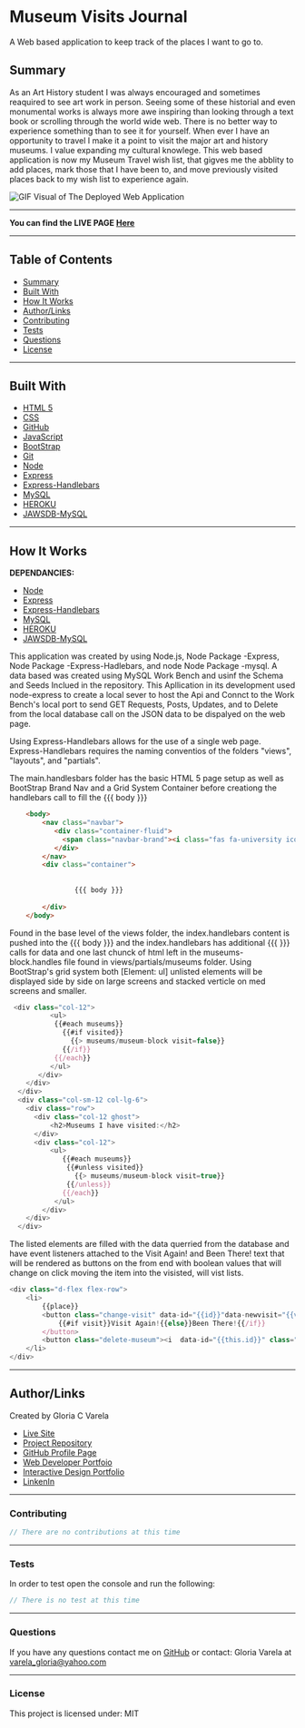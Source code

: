 # Museum Visits Journal

A Web based application to keep track of the places I want to go to.

## Summary

As an Art History student I was always encouraged and sometimes reaquired to see art work in person. Seeing some of these historial and even monumental works is always more awe inspiring than looking through a text book or scrolling through the world wide web. There is no better way to experience something than to see it for yourself. When ever I have an opportunity to travel I make it a point to visit the major art and history museums. I value expanding my cultural knowlege. This web based application is now my Museum Travel wish list, that gigves me the abblity to add places, mark those that I have been to, and move previously visited places back to my wish list to experience again.

![GIF Visual of The Deployed Web Application](https://github.com/gcvarela21/museum.visits/blob/main/museum.gif?raw=true)

______________________________________________________________________________

**You can find the LIVE PAGE [Here](https://my-museum-visit-list.herokuapp.com/)**

______________________________________________________________________________

## Table of Contents

* [Summary](#summary)
* [Built With](#builtwith)
* [How It Works](#howitworks)
* [Author/Links](#Author/Links)
* [Contributing](#Contributing)
* [Tests](#tests)
* [Questions](#questions)
* [License](#license)

______________________________________________________________________________

## **Built With**

* [HTML 5](https://www.w3schools.com/html/)
* [CSS](https://www.w3schools.com/css/css_howto.asp)
* [GitHub](https://github.com/)
* [JavaScript](https://www.w3schools.com/js/default.asp)
* [BootStrap](https://getbootstrap.com/docs/5.0/getting-started/introduction/)
* [Git](https://git-scm.com/downloads)
* [Node](https://nodejs.org/en/)
* [Express](https://expressjs.com/)
* [Express-Handlebars](https://www.npmjs.com/package/express-handlebars)
* [MySQL](https://www.mysql.com/products/workbench/)
* [HEROKU](https://www.heroku.com/home)
* [JAWSDB-MySQL](https://www.jawsdb.com/)

______________________________________________________________________________
  
## How It Works

**DEPENDANCIES:**

* [Node](https://nodejs.org/en/)
* [Express](https://expressjs.com/)
* [Express-Handlebars](https://www.npmjs.com/package/express-handlebars/)
* [MySQL](https://www.mysql.com/products/workbench/)
* [HEROKU](https://www.heroku.com/home)
* [JAWSDB-MySQL](https://www.jawsdb.com/)

This application was created by using Node.js, Node Package -Express, Node Package -Express-Hadlebars, and node Node Package -mysql. A data based was created using MySQL Work Bench and usinf the Schema and Seeds Inclued in the repository. This Apllication in its development used node-express to create a local sever to host the Api and Connct to the Work Bench's local port to send GET Requests, Posts, Updates, and to Delete from the local database call on the JSON data to be dispalyed on the web page.

Using Express-Handlebars allows for the use of a single web page. Express-Handlebars requires the naming conventios of the folders "views", "layouts", and "partials".

The main.handlesbars folder has the basic HTML 5 page setup as well as BootStrap Brand Nav and a Grid System Container before creationg the handlebars call to fill the {{{ body }}}

```html
	<body>
		<nav class="navbar">
 		   <div class="container-fluid">
   			 <span class="navbar-brand"><i class="fas fa-university icon"></i>Museums To Visit</span>
           </div>
		</nav>
		<div class="container">
			
			
				{{{ body }}}
			
		</div>
	</body>
```

Found in the base level of the views folder, the index.handlebars content is pushed into the {{{ body }}} and the index.handlebars has additional {{{ }}} calls for data and one last chunck of html left in the museums-block.handles file found in views/partials/museums folder. Using BootStrap's grid system both [Element: ul] unlisted elements will be displayed side by side on large screens and stacked verticle on med screens and smaller.

```javascript
 <div class="col-12">
          <ul>
           {{#each museums}}
             {{#if visited}}
               {{> museums/museum-block visit=false}}
             {{/if}}
           {{/each}}
          </ul>
       </div>
    </div>
  </div>
  <div class="col-sm-12 col-lg-6">
    <div class="row">
      <div class="col-12 ghost">
          <h2>Museums I have visited:</h2>
      </div>
      <div class="col-12">
          <ul>
             {{#each museums}}
              {{#unless visited}}
                {{> museums/museum-block visit=true}}
              {{/unless}}
             {{/each}}
           </ul>
        </div>
    </div>
  </div>
```

The listed elements are filled with the data querried from the database and have event listeners attached to the Visit Again! and Been There! text that will be rendered as buttons on the from end with boolean values that will change on click moving the item into the visisted, will vist lists.

```javascript
<div class="d-flex flex-row">
	<li>
		{{place}}
		<button class="change-visit" data-id="{{id}}"data-newvisit="{{visit}}">
			{{#if visit}}Visit Again!{{else}}Been There!{{/if}}
		</button>
		<button class="delete-museum"><i  data-id="{{this.id}}" class="fas fa-dumpster trash"></i></button>
	</li>
</div>

```

______________________________________________________________________________

## Author/Links

Created by Gloria C Varela

* [Live Site](https://my-museum-visit-list.herokuapp.com/)
* [Project Repository](https://github.com/gcvarela21/museum.visits)
* [GitHub Profile Page](https://github.com/gcvarela21)
* [Web Developer Portfoio](https://gcvarela21.github.io/glo.digital/)
* [Interactive Design Portfolio](https://www.glo.digital/)
* [LinkenIn](https://www.linkedin.com/in/glovarela/)

______________________________________________________________________________

### Contributing

```javascript
// There are no contributions at this time
```

______________________________________________________________________________

### Tests

In order to test open the console and run the following:

```javascript
// There is no test at this time
```

______________________________________________________________________________

### Questions

If you have any questions contact me on [GitHub](https://github.com/gcvarela21) or contact:
Gloria Varela at varela_gloria@yahoo.com

______________________________________________________________________________

### License

This project is licensed under: MIT
